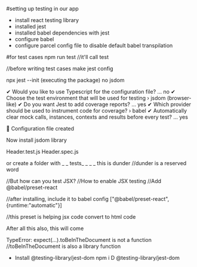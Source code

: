 #setting up testing in our app

- install react testing library
- installed jest
- installed babel dependencies with jest
- configure babel
- configure parcel config file to disable default babel transpilation

#for test cases npm run test
//it'll call test

//before writing test cases make jest config

npx jest --init
(executing the package)
no
jsdom

✔ Would you like to use Typescript for the configuration file? … no
✔ Choose the test environment that will be used for testing › jsdom (browser-like)
✔ Do you want Jest to add coverage reports? … yes
✔ Which provider should be used to instrument code for coverage? › babel
✔ Automatically clear mock calls, instances, contexts and results before every test? … yes

📝 Configuration file created

Now install jsdom library

Header.test.js
Header.spec.js

or create a folder with \_ _ tests_ \_
\_ \_ this is dunder
//dunder is a reserved word

//But how can you test JSX?
//How to enable JSX testing
//Add @babel/preset-react

//after installing, include it to babel config
["@babel/preset-react", {runtime:"automatic"}]

//this preset is helping jsx code convert to html code

After all this also, this will come

TypeError: expect(...).toBeInTheDocument is not a function
//toBeInTheDocument is also a library function

- Install @testing-library/jest-dom
  npm i D @testing-library/jest-dom
